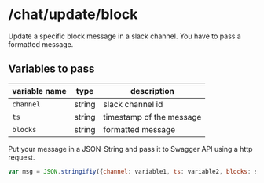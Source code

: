 # /chat/update/block

Update a specific block message in a slack channel. You have to pass a formatted message.


## Variables to pass

| variable name  | type | description |
| ------------- | ------------- | ------------- | 
| `channel` | string  | slack channel id |
| `ts` | string  | timestamp of the message |
| `blocks` | string | formatted message|

Put your message in a JSON-String and pass it to Swagger API using a http request.

```javascript
var msg = JSON.stringifiy({channel: variable1, ts: variable2, blocks: string});
```
